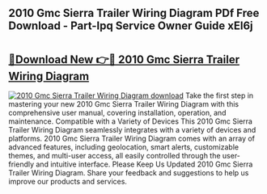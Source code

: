 ## 2010 Gmc Sierra Trailer Wiring Diagram PDf Free Download - Part-Ipq Service Owner Guide xEl6j

# <h2><a href="http://dfmiy7.blite.top/?on=2010+Gmc+Sierra+Trailer+Wiring+Diagram">🔗Download New 👉🔴 2010 Gmc Sierra Trailer Wiring Diagram</a></h2>

[![2010 Gmc Sierra Trailer Wiring Diagram download](https://i.imgur.com/lujVjoI.png)](http://dfmiy7.blite.top/?on=2010+Gmc+Sierra+Trailer+Wiring+Diagram)
Take the first step in mastering your new 2010 Gmc Sierra Trailer Wiring Diagram with this comprehensive user manual, covering installation, operation, and maintenance. Compatible with a Variety of Devices This 2010 Gmc Sierra Trailer Wiring Diagram seamlessly integrates with a variety of devices and platforms. 2010 Gmc Sierra Trailer Wiring Diagram comes with an array of advanced features, including geolocation, smart alerts, customizable themes, and multi-user access, all easily controlled through the user-friendly and intuitive interface. Please Keep Us Updated 2010 Gmc Sierra Trailer Wiring Diagram. Share your feedback and suggestions to help us improve our products and services.
